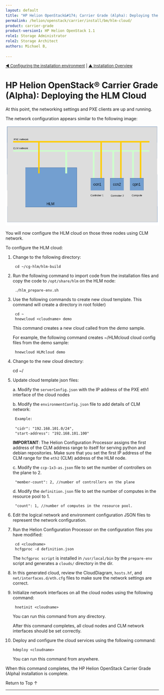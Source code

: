 ```yaml
---
layout: default
title: "HP Helion OpenStack&#174; Carrier Grade (Alpha): Deploying the HLM Cloud"
permalink: /helion/openstack/carrier/install/bm/hlm-cloud/
product: carrier-grade
product-version1: HP Helion OpenStack 1.1
role1: Storage Administrator
role2: Storage Architect
authors: Michael B, 

---
```

<!--UNDER REVISION-->


<script>

function PageRefresh {
onLoad="window.refresh"
}

PageRefresh();	

</script>

<p style="font-size: small;"><a href="/helion/openstack/carrier/install/bm/environment/">&#9664; Configuring the installation environment</a> | <a href="/helion/openstack/carrier/install/overview/">&#9650; Installation Overview</a>  </p> 

# HP Helion OpenStack&#174; Carrier Grade (Alpha): Deploying the HLM Cloud 

At this point, the networking settings and PXE clients are up and running. 

The network configuration appears similar to the following image:

<img src="media/CGH-Install-3Node-Network.png" />

You will now configure the HLM cloud on those three nodes using CLM network. 

To configure the HLM cloud:

1. Change to the following directory:

		cd ~/cg-hlm/hlm-build

2. Run the following command to import code from the installation files and copy the code to `/opt/share/hlm` on the HLM node:

		./hlm_prepare-env.sh

3. Use the following commands to create new cloud template. This command will create a directory <cloudname> in root folder)

		cd ~
		hnewcloud <cloudname> demo

	This command creates a new cloud called <cloudname> from the *demo* sample.

	For example, the following command creates ~/HLMcloud cloud config files from the demo sample: 

		hnewcloud HLMcloud demo

4. Change to the new cloud directory:

	cd ~/<cloudname>

5. Update cloud template json files:

	a. Modify the `serverConfig.json` with the IP address of the PXE eth1 interface of the cloud nodes

	b. Modify the `environmentConfig.json` file to add details of CLM network: 

		Example:

		"cidr": "192.168.101.0/24",
		"start-address": "192.168.101.100"

	**IMPORTANT**: The Helion Configuration Processor assigns the first address of the CLM address range to itself for serving python and debian repositories. Make sure that you set the first IP address of the CLM range for the `eth2` (CLM) address of the HLM node.

	c. Modify the `ccp-1x3-as.json` file to set the number of controllers on the plane to 2.

		"member-count": 2, //number of controllers on the plane

	d. Modify the `definition.json` file to set the number of computes in the resource pool to 1.

		"count": 1, //number of computes in the resource pool. 

6. Edit the logical network and environment configuration JSON files to represent the network configuration.

7. Run the Helion Configuration Processor on the configuration files you have modified:

		cd <cloudname> 
		hcfgproc -d definition.json

	The `hcfgproc script` is installed in `/usr/local/bin` by the `prepare-env` script and generates a `clouds/` directory in the <cloudname> dir.

8. In this generated cloud, review the CloudDiagram, `hosts.hf`, and `net/interfaces.d/eth.cfg` files to make sure the network settings are correct.

9. Initialize network interfaces on all the cloud nodes using the following command:

		hnetinit <cloudname> 

	You can run this command from any directory. 

	After this command completes, all cloud nodes and CLM network interfaces should be set correctly. 

10. Deploy and configure the cloud services using the following command:

		hdeploy <cloudname> 

	You can run this command from anywhere.


When this command completes, the HP Helion OpenStack Carrier Grade (Alpha) installation is complete.

<a href="#top" style="padding:14px 0px 14px 0px; text-decoration: none;"> Return to Top &#8593; </a>

---

